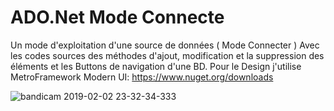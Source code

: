 # ADO.Net Mode Connecte

Un mode d'exploitation d'une source de données ( Mode Connecter ) Avec les codes sources des méthodes d'ajout, modification et la suppression des éléments  et les Buttons de navigation d'une BD. 
Pour le Design j'utilise MetroFramework Modern UI: https://www.nuget.org/downloads

![bandicam 2019-02-02 23-32-34-333](https://user-images.githubusercontent.com/46169333/52170051-84bbd700-273a-11e9-8269-1eb24c44d5b1.png)





